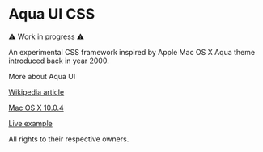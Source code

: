 # Aqua UI CSS

⚠️ Work in progress ⚠️

An experimental CSS framework inspired by Apple Mac OS X Aqua theme introduced back in year 2000.

More about Aqua UI

[Wikipedia article](<https://en.wikipedia.org/wiki/Aqua_(user_interface)>)

[Mac OS X 10.0.4](https://guidebookgallery.org/screenshots/macosx100)

[Live example](https://normanlumilaan.github.io/aqua-ui-css/)

All rights to their respective owners.
